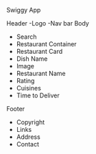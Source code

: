 Swiggy App

Header
    -Logo
    -Nav bar
Body
- Search
- Restaurant Container
 - Restaurant Card
 - Dish Name
 - Image
 - Restaurant Name
 - Rating
 - Cuisines
 - Time to Deliver

Footer
- Copyright
- Links
- Address
- Contact